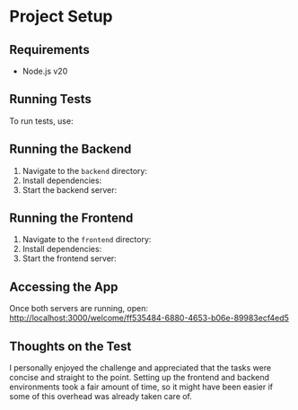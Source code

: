 # Project Setup

## Requirements
- Node.js v20  

## Running Tests
To run tests, use:  

## Running the Backend
1. Navigate to the `backend` directory:  
2. Install dependencies:  
3. Start the backend server:  



## Running the Frontend
1. Navigate to the `frontend` directory:  
2. Install dependencies:  
3. Start the frontend server:  


## Accessing the App
Once both servers are running, open:  
[http://localhost:3000/welcome/ff535484-6880-4653-b06e-89983ecf4ed5](http://localhost:3000/welcome/ff535484-6880-4653-b06e-89983ecf4ed5)

## Thoughts on the Test
I personally enjoyed the challenge and appreciated that the tasks were concise and straight to the point. Setting up the frontend and backend environments took a fair amount of time, so it might have been easier if some of this overhead was already taken care of.
